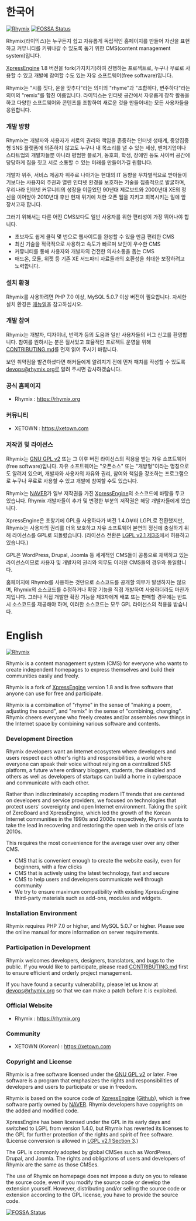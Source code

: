 # 한국어
[![Rhymix](https://cloud.githubusercontent.com/assets/8565457/12881857/7c3e69d6-ce90-11e5-94dc-8a592cf9ab7d.png)](https://www.rhymix.org)
[![FOSSA Status](https://app.fossa.com/api/projects/git%2Bgithub.com%2Fbnu%2Frhymix.svg?type=shield)](https://app.fossa.com/projects/git%2Bgithub.com%2Fbnu%2Frhymix?ref=badge_shield)

Rhymix(라이믹스)는 누구든지 쉽고 자유롭게 독립적인 홈페이지를 만들어
자신을 표현하고 커뮤니티를 키워나갈 수 있도록 돕기 위한 CMS(content management system)입니다.

[XpressEngine](https://xe1.xpressengine.com) 1.8 버전을 fork(가지치기)하여 진행하는 프로젝트로,
누구나 무료로 사용할 수 있고 개발에 참여할 수도 있는 자유 소프트웨어(free software)입니다.

Rhymix는 "시를 짓다, 운을 맞추다"라는 의미의 "rhyme"과
"조합하다, 변주하다"라는 의미의 "remix"를 합친 이름입니다.
라이믹스는 인터넷 공간에서 자유롭게 창작 활동을 하고
다양한 소프트웨어와 콘텐츠를 조합하여 새로운 것을 만들어내는 모든 사용자들을 응원합니다.

### 개발 방향

Rhymix는 개발자와 사용자가 서로의 권리와 책임을 존중하는 인터넷 생태계,
중앙집중형 SNS 플랫폼에 의존하지 않고도 누구나 내 목소리를 낼 수 있는 세상,
벤처기업이나 스타트업의 개발자들뿐 아니라 평범한 블로거, 동호회, 학생, 장애인 등도
사이버 공간에 당당하게 집을 짓고 서로 소통할 수 있는 미래를 만들어가길 원합니다.

개발자 위주, 서비스 제공자 위주로 나아가는 현대의 IT 동향을 무차별적으로 받아들이기보다는
사용자의 주권과 열린 인터넷 환경을 보호하는 기술을 집중적으로 발굴하며,
우리나라 인터넷 커뮤니티의 성장을 이끌었던 90년대 제로보드와 2000년대 XE의 정신을 이어받아
2010년대 후반 현재 위기에 처한 오픈 웹을 지키고 회복시키는 일에 앞장서고자 합니다.

그러기 위해서는 다른 어떤 CMS보다도 일반 사용자를 위한 편리성이 가장 뛰어나야 합니다.

- 초보자도 쉽게 클릭 몇 번으로 웹사이트를 완성할 수 있을 만큼 편리한 CMS
- 최신 기술을 적극적으로 사용하고 속도가 빠르며 보안이 우수한 CMS
- 커뮤니티를 통해 사용자와 개발자의 건전한 의사소통을 돕는 CMS
- 애드온, 모듈, 위젯 등 기존 XE 서드파티 자료들과의 호환성을 최대한 보장하려고 노력합니다.

### 설치 환경

Rhymix를 사용하려면 PHP 7.0 이상, MySQL 5.0.7 이상 버전이 필요합니다.
자세한 설치 환경은 [매뉴얼](https://github.com/rhymix/rhymix-docs/blob/master/ko/introduction/requirements.md)을 참고하십시오.

### 개발 참여

Rhymix는 개발자, 디자이너, 번역가 등의 도움과 일반 사용자들의 버그 신고를 환영합니다.
참여를 원하시는 분은 질서있고 효율적인 프로젝트 운영을 위해
[CONTRIBUTING.md](./CONTRIBUTING.md)를 먼저 읽어 주시기 바랍니다.

보안 취약점을 발견하셨다면 해커들에게 알려지기 전에 먼저 패치를 작성할 수 있도록
devops@rhymix.org로 알려 주시면 감사하겠습니다.

### 공식 홈페이지

- Rhymix : https://rhymix.org

### 커뮤니티

- XETOWN : https://xetown.com

### 저작권 및 라이선스

Rhymix는 [GNU GPL v2](http://korea.gnu.org/documents/copyleft/gpl.ko.html)
또는 그 이후 버전 라이선스의 적용을 받는 자유 소프트웨어(free software)입니다.
자유 소프트웨어는 "오픈소스" 또는 "개방형"이라는 명칭으로도 알려져 있으며,
개발자와 사용자의 자유와 권리, 참여와 책임을 강조하는 프로그램으로
누구나 무료로 사용할 수 있고 개발에 참여할 수도 있습니다.

Rhymix는 [NAVER](https://www.navercorp.com/)가 일부 저작권을 가진
[XpressEngine](https://xe1.xpressengine.com)의 소스코드에 바탕을 두고 있습니다.
Rhymix 개발자들이 추가 및 변경한 부분의 저작권은 해당 개발자들에게 있습니다.

XpressEngine은 초창기에 GPL을 사용하다가 버전 1.4.0부터 LGPL로 전환했지만,
Rhymix는 사용자의 권리를 더욱 보호하고 자유 소프트웨어 본연의 정신에 충실하기 위해 라이선스를 GPL로 되돌렸습니다.
(라이선스 전환은 [LGPL v2.1 제3조](http://korea.gnu.org/documents/copyleft/lgpl.ko.html#term3)에서 허용하고 있습니다.)

GPL은 WordPress, Drupal, Joomla 등 세계적인 CMS들이 공통으로 채택하고 있는 라이선스이므로
사용자 및 개발자의 권리와 의무도 이러한 CMS들의 경우와 동일합니다.

홈페이지에 Rhymix를 사용하는 것만으로 소스코드를 공개할 의무가 발생하지는 않으며,
Rhymix의 소스코드를 수정하거나 확장 기능을 직접 개발하여 사용하더라도 마찬가지입니다.
그러나 직접 개발한 확장 기능을 제3자에게 배포 또는 판매할 경우에는 반드시 소스코드를 제공해야 하며,
이러한 소스코드는 모두 GPL 라이선스의 적용을 받습니다.

# English
[![Rhymix](https://cloud.githubusercontent.com/assets/8565457/12881857/7c3e69d6-ce90-11e5-94dc-8a592cf9ab7d.png)](https://www.rhymix.org)

Rhymix is a content management system (CMS) for everyone who wants to create independent homepages to express themselves and build their communities easily and freely.

Rhymix is a fork of [XpressEngine](https://xe1.xpressengine.com) version 1.8 and is free software that anyone can use for free and participate.

Rhymix is a combination of "rhyme" in the sense of "making a poem, adjusting the sound", and "remix" in the sense of "combining, changing".
Rhymix cheers everyone who freely creates and/or assembles new things in the Internet space by combining various software and contents.

### Development Direction

Rhymix developers want an Internet ecosystem where developers and users respect each other's rights and responsibilities, 
a world where everyone can speak their voice without relying on a centralized SNS platform, 
a future where ordinary bloggers, students, the disabled and others as well as developers of startups can build a home in cyberspace and communicate with each other.

Rather than indiscriminately accepting modern IT trends that are centered on developers and service providers, 
we focused on technologies that protect users' sovereignty and open Internet environment. Taking the spirit of ZeroBoard and XpressEngine, which led the growth of the Korean Internet communities in the 1990s and 2000s respectively, Rhymix wants to take the lead in recovering and restoring the open web in the crisis of late 2010s.


This requires the most convenience for the average user over any other CMS.

- CMS that is convenient enough to create the website easily, even for beginners, with a few clicks
- CMS that is actively using the latest technology, fast and secure
- CMS to help users and developers communicate well through community
- We try to ensure maximum compatibility with existing XpressEngine third-party materials such as add-ons, modules and widgets.

### Installation Environment

Rhymix requires PHP 7.0 or higher, and MySQL 5.0.7 or higher.
Please see the online manual for more information on server requirements.

### Participation in Development

Rhymix welcomes developers, designers, translators, and bugs to the public.
If you would like to participate, please read [CONTRIBUTING.md](./CONTRIBUTING.md) first to ensure efficient and orderly project management.

If you have found a security vulnerability, please let us know at devops@rhymix.org so that we can make a patch before it is exploited.

### Official Website

- Rhymix : https://rhymix.org

### Community

- XETOWN (Korean) : https://xetown.com

### Copyright and License

Rhymix is a free software licensed under the [GNU GPL v2](https://www.gnu.org/licenses/old-licenses/gpl-2.0.html) or later.
Free software is a program that emphasizes the rights and responsibilities of developers and users to participate or use in freedom.

Rhymix is based on the source code of [XpressEngine](https://xe1.xpressengine.com) ([Github](https://github.com/xpressengine/xe-core/)), which is free software partly owned by [NAVER](https://www.navercorp.com/).
Rhymix developers have copyrights on the added and modified code.

XpressEngine has been licensed under the GPL in its early days and switched to LGPL from version 1.4.0, but Rhymix has reverted its licenses to the GPL for further protection of the rights and spirit of free software.
(License conversion is allowed in [LGPL v2.1 Section 3](https://www.gnu.org/licenses/old-licenses/lgpl-2.1.html).)

The GPL is commonly adopted by global CMSes such as WordPress, Drupal, and Joomla. The rights and obligations of users and developers of Rhymix are the same as those CMSes.

The use of Rhymix on homepage does not impose a duty on you to release the source code, even if you modify the source code or develop the extension yourself.
However, distributing and/or selling the source code or extension according to the GPL license, you have to provide the source code.



[![FOSSA Status](https://app.fossa.com/api/projects/git%2Bgithub.com%2Fbnu%2Frhymix.svg?type=large)](https://app.fossa.com/projects/git%2Bgithub.com%2Fbnu%2Frhymix?ref=badge_large)